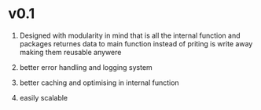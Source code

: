 # v0.1

1. Designed with modularity in mind that is all the internal function and packages returnes data to main function instead of priting is write away making them reusable anywere

2. better error handling and logging system

3. better caching and optimising in internal function

4. easily scalable